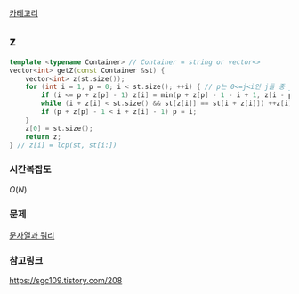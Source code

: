 [카테고리](/README.md)
## z
```cpp
template <typename Container> // Container = string or vector<>
vector<int> getZ(const Container &st) {
    vector<int> z(st.size());
    for (int i = 1, p = 0; i < st.size(); ++i) { // p는 0<=j<i인 j들 중 j + z[j] - 1가 가장 큰 j
        if (i <= p + z[p] - 1) z[i] = min(p + z[p] - 1 - i + 1, z[i - p]);
        while (i + z[i] < st.size() && st[z[i]] == st[i + z[i]]) ++z[i];
        if (p + z[p] - 1 < i + z[i] - 1) p = i;
    }
    z[0] = st.size();
    return z;
} // z[i] = lcp(st, st[i:])
```
### 시간복잡도
$O(N)$   

### 문제
[문자열과 쿼리](https://www.acmicpc.net/problem/13713)   

### 참고링크
https://sgc109.tistory.com/208   